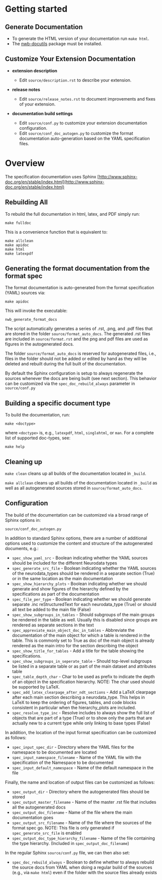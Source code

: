 
# Getting started

## Generate Documentation

* To generate the HTML version of your documentation run ``make html``.
* The [nwb-docutils](https://pypi.org/project/hdmf-docutils/) package must be installed.

## Customize Your Extension Documentation

* **extension description**
  * Edit ``source/description.rst`` to describe your extension.

* **release notes**
  * Edit ``source/release_notes.rst`` to document improvements and fixes of your extension.

* **documentation build settings**
  * Edit ``source/conf.py`` to customize your extension documentation configuration.
  * Edit ``source/conf_doc_autogen.py`` to customize the format documentation auto-generation based on
    the YAML specification files.


# Overview

The specification documentation uses Sphinx [http://www.sphinx-doc.org/en/stable/index.html](http://www.sphinx-doc.org/en/stable/index.html)

## Rebuilding All

To rebuild the full documentation in html, latex, and PDF simply run:

```
make fulldoc
```

This is a convenience function that is equivalent to:

```
make allclean
make apidoc
make html
make latexpdf
```

## Generating the format documentation from the format spec

The format documentation is auto-generated from the format specification (YAML) sources via:

```
make apidoc
```

This will invoke the executable:

```
nwb_generate_format_docs
```

The script automatically generates a series of .rst, .png, and .pdf files that are stored in the folder `source/format_auto_docs`. The generated .rst files are included in `source/format.rst` and the png and pdf files are used as figures in the autogenerated docs.

The folder `source/format_auto_docs` is reserved for autogenerated files, i.e., files in the folder should not be added or edited by hand as they will be deleted and rebuilt during the full built of the documentation.

By default the Sphinx configuration is setup to always regenerate the sources whenever the docs are being built (see next section). This behavior can be customized via the `spec_doc_rebuild_always` parameter in `source/conf.py`

## Building a specific document type

To build the documentation, run:

```
make <doctype>
```

where `<doctype>` is, e.g., `latexpdf`, `html`, `singlehtml`, or `man`. For a complete list of supported doc-types, see:

```
make help
```

## Cleaning up

`make clean` cleans up all builds of the documentation located in `_build`.

`make allclean` cleans up all builds of the documentation located in `_build` as well as all autogenerated sources stored in `source/format_auto_docs`.

## Configuration

The build of the documentation can be customized via a broad range of Sphinx options in:

`source/conf_doc_autogen.py`

In addition to standard Sphinx options, there are a number of additional options used to customize the content and structure of the autogenerated documents, e.g.:

* `spec_show_yaml_src` - Boolean indicating whether the YAML sources should be included for the different Neurodata types
* `spec_generate_src_file` - Boolean indicating whether the YAML sources of the neurodata_types should be rendered in a separate section (True) or in the same location as the main documentation
* `spec_show_hierarchy_plots` - Boolean indicating whether we should generate and show figures of the hierarchy defined by the specifications as part of the documentation
* `spec_file_per_type` - Boolean indicating whether we should generate separate .inc reStructuredText for each neurodata_type (True)
or should all text be added to the main file (False)
* `spec_show_subgroups_in_tables` - Should subgroups of the main groups be rendered in the table as well. Usually this is disabled since groups are rendered as separate sections in the text
* `spec_appreviate_main_object_doc_in_tables` - Abbreviate the documentation of the main object for which a table is rendered in the table. This is commonly set to True as doc of the main object is already rendered as the main intro for the section describing the object
* `spec_show_title_for_tables` - Add a title for the table showing the specifications.
* `spec_show_subgroups_in_seperate_table` - Should top-level subgroups be listed in a separate table or as part of the main dataset and attributes table
* `spec_table_depth_char` - Char to be used as prefix to indicate the depth of an object in the specification hierarchy. NOTE: The char used should be supported by LaTeX.
* `spec_add_latex_clearpage_after_ndt_sections` - Add a LaTeX clearpage after each main section describing a neurodata_type. This helps in LaTeX to keep the ordering of figures, tables, and code blocks consistent in particular when the hierarchy_plots are included.
* `spec_resolve_type_inc` - Resolve includes to always show the full list of objects that are part of a type (True) or to show only the parts that are actually new to a current type while only linking to base types (False)

In addition, the location of the input format specification can be customized as follows:

* `spec_input_spec_dir` - Directory where the YAML files for the namespace to be documented are located
* `spec_input_namespace_filename` - Name of the YAML file with the specification of the Namespace to be documented
* `spec_input_default_namespace` - Name of the default namespace in the file

Finally, the name and location of output files can be customized as follows:

* `spec_output_dir` - Directory where the autogenerated files should be stored
* `spec_output_master_filename` - Name of the master .rst file that includes all the autogenerated docs
* `spec_output_doc_filename` - Name of the file where the main documentation goes
* `spec_output_src_filename` - Name of the file where the sources of the format spec go. NOTE: This file is only generated if `spec_generate_src_file` is enabled
* `spec_output_doc_type_hierarchy_filename` - Name of the file containing the type hierarchy. (Included in `spec_output_doc_filename`)

In the regular Sphinx `source/conf.py` file, we can then also set:

* `spec_doc_rebuild_always` - Boolean to define whether to always rebuild the source docs from YAML when doing a regular build of the sources (e.g., via `make html`) even if the folder with the source files already exists
